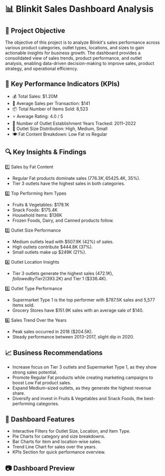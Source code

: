 # 📊 Blinkit Sales Dashboard Analysis
## 📝 Project Objective
The objective of this project is to analyze Blinkit's sales performance across various product categories, outlet types, locations, and sizes to gain actionable insights for business growth. The dashboard provides a consolidated view of sales trends, product performance, and outlet analysis, enabling data-driven decision-making to improve sales, product strategy, and operational efficiency.

## 📌 Key Performance Indicators (KPIs)
- 💰 Total Sales: $1.20M
- 🛒 Average Sales per Transaction: $141
- 📦 Total Number of Items Sold: 8,523
- ⭐ Average Rating: 4.0 / 5
- 🏪 Number of Outlet Establishment Years Tracked: 2011–2022
- 📍 Outlet Size Distribution: High, Medium, Small
- 🍽 Fat Content Breakdown: Low Fat vs Regular

## 🔍 Key Insights & Findings

1️⃣ Sales by Fat Content

- Regular Fat products dominate sales ($776.3K, 65%) compared to Low Fat products ($425.4K, 35%).
- Tier 3 outlets have the highest sales in both categories.

2️⃣ Top Performing Item Types

- Fruits & Vegetables: $178.1K
- Snack Foods: $175.4K
- Household Items: $136K
- Frozen Foods, Dairy, and Canned products follow.

3️⃣ Outlet Size Performance

- Medium outlets lead with $507.9K (42%) of sales.
- High outlets contribute $444.8K (37%).
- Small outlets make up $249K (21%).

4️⃣ Outlet Location Insights

- Tier 3 outlets generate the highest sales ($472.1K), followed by Tier 2 ($393.2K) and Tier 1 ($336.4K).

5️⃣ Outlet Type Performance

- Supermarket Type 1 is the top performer with $787.5K sales and 5,577 items sold.
- Grocery Stores have $151.9K sales with an average sale of $140.

6️⃣ Sales Trend Over the Years

- Peak sales occurred in 2018 ($204.5K).
- Steady performance between 2013–2017, slight dip in 2020.

## 📈 Business Recommendations
- Increase focus on Tier 3 outlets and Supermarket Type 1, as they show strong sales potential.
- Promote Regular Fat products while creating marketing campaigns to boost Low Fat product sales.
- Expand Medium-sized outlets, as they generate the highest revenue share.
- Diversify and invest in Fruits & Vegetables and Snack Foods, the best-performing categories.

## 📂 Dashboard Features
- Interactive Filters for Outlet Size, Location, and Item Type.
- Pie Charts for category and size breakdowns.
- Bar Charts for item and location-wise sales.
- Trend Line Chart for sales over the years.
- KPIs Section for quick performance overview.

## 📷 Dashboard Preview
